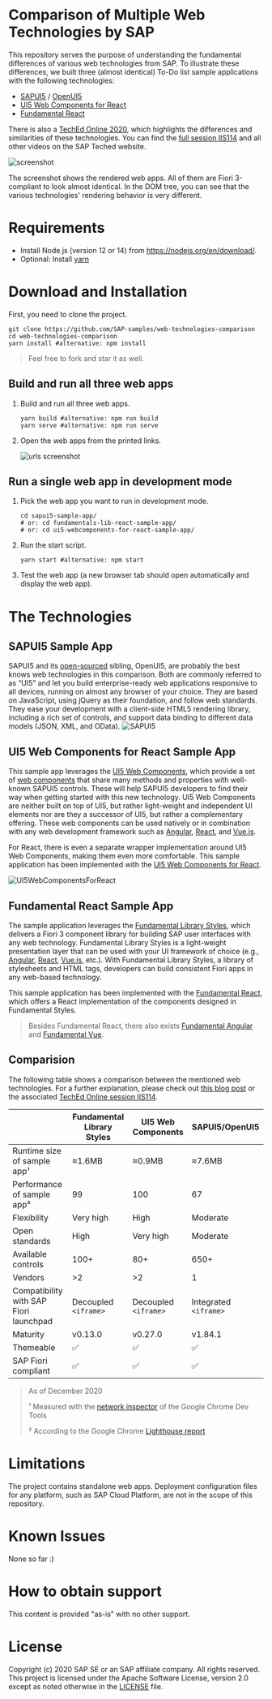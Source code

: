 # Comparison of Multiple Web Technologies by SAP

This repository serves the purpose of understanding the fundamental differences of various web technologies from SAP. To illustrate these differences, we built three (almost identical) To-Do list sample applications with the following technologies:
- [SAPUI5](https://sapui5.hana.ondemand.com/) / [OpenUI5](https://openui5.hana.ondemand.com/) 
- [UI5 Web Components for React](https://sap.github.io/ui5-webcomponents-react/)
- [Fundamental React](https://sap.github.io/fundamental-react/)

There is also a [TechEd Online 2020](http://www.sapteched.com/), which highlights the differences and similarities of these technologies. You can find the [full session IIS114](https://events.sapteched.com/widget/sap/sapteched2020/Catalog?search=iis114) and all other videos on the SAP Teched website. 

![screenshot](./screenshot.png)

The screenshot shows the rendered web apps. All of them are Fiori 3-compliant to look almost identical. In the DOM tree, you can see that the various technologies' rendering behavior is very different.


# Requirements

- Install Node.js (version 12 or 14) from <https://nodejs.org/en/download/>.
- Optional: Install [yarn](https://yarnpkg.com/getting-started/install)

# Download and Installation

First, you need to clone the project. 
```
git clone https://github.com/SAP-samples/web-technologies-comparison
cd web-technologies-comparison
yarn install #alternative: npm install
```

> Feel free to fork and star it as well.

## Build and run all three web apps

1. Build and run all three web apps.
    ```
    yarn build #alternative: npm run build
    yarn serve #alternative: npm run serve
    ```
2. Open the web apps from the printed links.

    ![urls screenshot](./localUrls.png)


## Run a single web app in development mode

1. Pick the web app you want to run in development mode.
    ```
    cd sapui5-sample-app/
    # or: cd fundamentals-lib-react-sample-app/
    # or: cd ui5-webcomponents-for-react-sample-app/
    ```
2. Run the start script.
    ```
    yarn start #alternative: npm start
    ```
3. Test the web app (a new browser tab should open automatically and display the web app).


# The Technologies

## SAPUI5 Sample App
SAPUI5 and its [open-sourced](https://github.com/SAP/openui5) sibling, OpenUI5, are probably the best knows web technologies in this comparison. Both are commonly referred to as “UI5” and let you build enterprise-ready web applications responsive to all devices, running on almost any browser of your choice. They are based on JavaScript, using jQuery as their foundation, and follow web standards. They ease your development with a client-side HTML5 rendering library, including a rich set of controls, and support data binding to different data models (JSON, XML, and OData).
![SAPUI5](./SAPUI5.png)

## UI5 Web Components for React Sample App
This sample app leverages the [UI5 Web Components](https://sap.github.io/ui5-webcomponents/), which provide a set of [web components](https://www.webcomponents.org/) that share many methods and properties with well-known SAPUI5 controls. These will help SAPUI5 developers to find their way when getting started with this new technology. UI5 Web Components are neither built on top of UI5, but rather light-weight and independent UI elements nor are they a successor of UI5, but rather a complementary offering. These web components can be used natively or in combination with any web development framework such as [Angular](https://angular.io/), [React](https://reactjs.org/), and [Vue.js](https://vuejs.org/). 

For React, there is even a separate wrapper implementation around UI5 Web Components, making them even more comfortable. This sample application has been implemented with the [UI5 Web Components for React](https://github.com/SAP/ui5-webcomponents-react).


![UI5WebComponentsForReact](./UI5WebComponentsForReact.png)

## Fundamental React Sample App
The sample application leverages the [Fundamental Library Styles](https://sap.github.io/fundamental/), which delivers a Fiori 3 component library for building SAP user interfaces with any web technology. Fundamental Library Styles is a light-weight presentation layer that can be used with your UI framework of choice (e.g., [Angular](https://angular.io/), [React](https://reactjs.org/),  [Vue.js](https://vuejs.org/), etc.). With Fundamental Library Styles, a library of stylesheets and HTML tags, developers can build consistent Fiori apps in any web-based technology.

This sample application has been implemented with the [Fundamental React](https://github.com/SAP/fundamental-react), which offers a React implementation of the components designed in Fundamental Styles.

> Besides Fundamental React, there also exists [Fundamental Angular](https://github.com/SAP/fundamental-ngx) and [Fundamental Vue](https://github.com/SAP/fundamental-vue).


## Comparision 

The following table shows a comparison between the mentioned web technologies. For a further explanation, please check out [this blog post](https://blogs.sap.com/2020/12/02/beyond-sapui5-and-sap-fiori-elements-appendix-to-teched-session-iis114/) or the associated  [TechEd Online session IIS114](https://events.sapteched.com/widget/sap/sapteched2020/Catalog?search=iis114).

|                                        | Fundamental Library Styles | UI5 Web Components | SAPUI5/OpenUI5   |
| -------------------------------------- | -------------------------- | ------------------ | -------- |
| Runtime size of sample app¹             | ≈1.6MB                     | ≈0.9MB             | ≈7.6MB   |
| Performance of sample app²              | 99                         | 100                 | 67       |
| Flexibility                            | Very high                  | High               | Moderate |
| Open standards                         | High                       | Very high          | Moderate |
| Available controls                     | 100+                       | 80+                | 650+     |
| Vendors                                | \>2                        | \>2                | 1        |
| Compatibility with SAP Fiori launchpad | Decoupled `<iframe>`               | Decoupled `<iframe>`       | Integrated `<iframe>`     |
| Maturity                               | v0.13.0             | v0.27.0       | v1.84.1  |
| Themeable                              | ✅                          | ✅                  | ✅        |
| SAP Fiori compliant                    | ✅                          | ✅                  | ✅        |

> As of December 2020
>
> ¹ Measured with the [network inspector](https://developers.google.com/web/tools/chrome-devtools/network) of the Google Chrome Dev Tools
>
> ² According to the Google Chrome [Lighthouse report](https://developers.google.com/web/tools/lighthouse)

# Limitations
The project contains standalone web apps. Deployment configuration files for any platform, such as SAP Cloud Platform, are not in the scope of this repository.

# Known Issues
None so far :)

# How to obtain support
This content is provided "as-is" with no other support.

# License
Copyright (c) 2020 SAP SE or an SAP affiliate company. All rights reserved. This project is licensed under the Apache Software License, version 2.0 except as noted otherwise in the [LICENSE](LICENSES/Apache-2.0.txt) file.
                                                      
